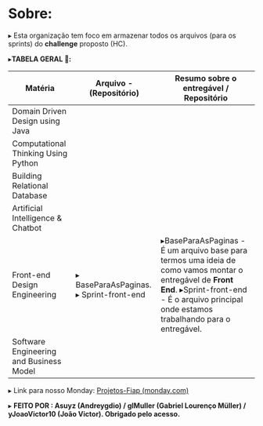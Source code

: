 # Sobre:

▸ Esta organização tem foco em armazenar todos os arquivos (para os sprints) do **challenge** proposto (HC). 


▸**TABELA GERAL 📁:**

| Matéria                                 | Arquivo - (Repositório)                 | Resumo sobre o entregável / Repositório                                                                                                                                                                                         |
| --------------------------------------- | --------------------------------------- | ------------------------------------------------------------------------------------------------------------------------------------------------------------------------------------------------------------------------------- |
| Domain Driven Design using Java         |                                         |                                                                                                                                                                                                                                 |
| Computational Thinking Using Python     |                                         |                                                                                                                                                                                                                                 |
| Building Relational Database            |                                         |                                                                                                                                                                                                                                 |
| Artificial Intelligence & Chatbot       |                                         |                                                                                                                                                                                                                                 |
| Front-end Design Engineering            | ▸ BaseParaAsPaginas. ▸ Sprint-front-end | ▸BaseParaAsPaginas - É um arquivo base para termos uma ideia de como vamos montar o entregável de **Front End**.                          ▸Sprint-front-end - É o arquivo principal onde estamos trabalhando para o entregável. |
| Software Engineering and Business Model |                                         |                                                                                                                                                                                                                                 |

▸ Link para nosso Monday: [Projetos-Fiap (monday.com)](https://glmuller.monday.com/boards/8976810346 "https://glmuller.monday.com/boards/8976810346")

▸ **FEITO POR : Asuyz (Andreygdio) / glMuller (Gabriel Lourenço Müller) / yJoaoVictor10 (João Victor). Obrigado pelo acesso.**
